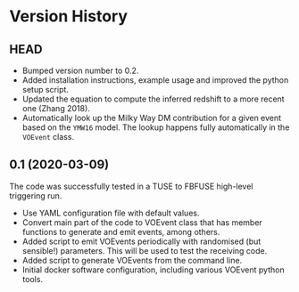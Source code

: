 # Version History #

## HEAD ##

* Bumped version number to 0.2.
* Added installation instructions, example usage and improved the python setup script.
* Updated the equation to compute the inferred redshift to a more recent one (Zhang 2018).
* Automatically look up the Milky Way DM contribution for a given event based on the `YMW16` model. The lookup happens fully automatically in the `VOEvent` class.

## 0.1 (2020-03-09) ##

The code was successfully tested in a TUSE to FBFUSE high-level triggering run.

* Use YAML configuration file with default values.
* Convert main part of the code to VOEvent class that has member functions to generate and emit events, among others.
* Added script to emit VOEvents periodically with randomised (but sensible!) parameters. This will be used to test the receiving code.
* Added script to generate VOEvents from the command line.
* Initial docker software configuration, including various VOEvent python tools.
